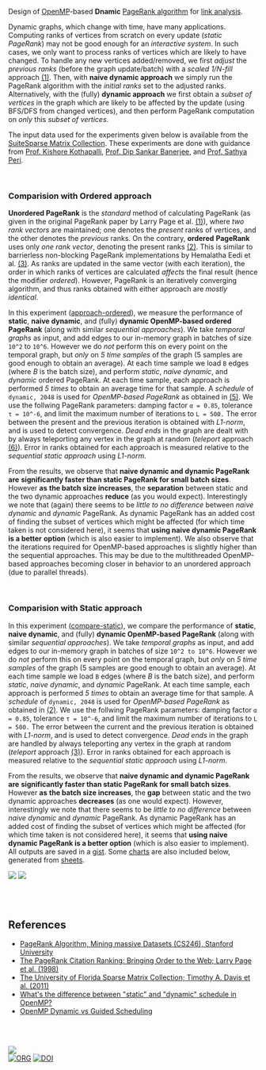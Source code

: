 Design of [OpenMP]-based **Dnamic** [PageRank algorithm] for [link analysis].

Dynamic graphs, which change with time, have many applications. Computing ranks
of vertices from scratch on every update (*static PageRank*) may not be good
enough for an *interactive system*. In such cases, we only want to process ranks
of vertices which are likely to have changed. To handle any new vertices
added/removed, we first *adjust* the *previous ranks* (before the graph
update/batch) with a *scaled 1/N-fill* approach [(1)][adjust-ranks]. Then, with
**naive dynamic approach** we simply run the PageRank algorithm with the
*initial ranks* set to the adjusted ranks. Alternatively, with the (fully)
**dynamic approach** we first obtain a *subset of vertices* in the graph which
are likely to be affected by the update (using BFS/DFS from changed vertices),
and then perform PageRank computation on *only* this *subset of vertices*.

The input data used for the experiments given below is available from the
[SuiteSparse Matrix Collection]. These experiments are done with guidance from
[Prof. Kishore Kothapalli], [Prof. Dip Sankar Banerjee], and [Prof. Sathya Peri].

<br>


### Comparision with Ordered approach

**Unordered PageRank** is the *standard* method of calculating PageRank (as given
in the original PageRank paper by Larry Page et al. [(1)][pagerank-original]),
where *two* *rank vectors* are maintained; one denotes the *present* ranks of
vertices, and the other denotes the *previous* ranks. On the contrary, **ordered**
**PageRank** uses only *one rank vector*, denoting the present ranks [(2)][pagerank].
This is similar to barrierless non-blocking PageRank implementations by
Hemalatha Eedi et al. [(3)][barrierfrees]. As ranks are updated in the same
vector (with each iteration), the order in which ranks of vertices are
calculated *affects* the final result (hence the modifier *ordered*). However,
PageRank is an iteratively converging algorithm, and thus ranks obtained with
either approach are *mostly identical*.

In this experiment ([approach-ordered]), we measure the performance of
**static**, **naive dynamic**, and (fully) **dynamic OpenMP-based ordered**
**PageRank** (along with similar *sequential approaches*). We take *temporal*
*graphs* as input, and add edges to our in-memory graph in batches of size
`10^2` to `10^6`. However we do *not* perform this on every point on the
temporal graph, but *only* on *5 time* *samples* of the graph (5 samples are
good enough to obtain an average). At each time sample we load `B` edges (where
*B* is the batch size), and perform *static*, *naive dynamic*, and *dynamic*
ordered PageRank. At each time sample, each approach is performed *5 times* to
obtain an average time for that sample.  A *schedule* of `dynamic, 2048` is used
for *OpenMP-based PageRank* as obtained in [(5)][adjust-schedule]. We use the
follwing PageRank parameters: damping factor `α = 0.85`, tolerance `τ = 10^-6`,
and limit the maximum number of iterations to `L = 500.` The error between the
present and the previous iteration is obtained with *L1-norm*, and is used to
detect convergence. *Dead ends* in the graph are dealt with by always
teleporting any vertex in the graph at random (*teleport* approach
[(6)][dead-ends]). Error in ranks obtained for each approach is measured
relative to the *sequential static approach* using *L1-norm*.

From the results, we observe that **naive dynamic and dynamic PageRank are**
**significantly faster than static PageRank for small batch sizes**. However
**as** **the batch size increases**, the **separation** between static and the
two dynamic approaches **reduce** (as you would expect). Interestingly we note
that (again) there seems to be *little to no difference* between *naive dynamic*
and *dynamic* PageRank. As dynamic PageRank has an added cost of finding the
subset of vertices which might be affected (for which time taken is not
considered here), it seems that **using naive dynamic PageRank is a better**
**option** (which is also easier to implement). We also observe that the
iterations required for OpenMP-based approaches is slightly higher than the
sequential approaches. This may be due to the multithreaded OpenMP-based
approaches becoming closer in behavior to an unordered approach (due to parallel
threads).

[approach-ordered]: https://github.com/puzzlef/pagerank-openmp-dynamic-tofu/tree/approach-ordered

<br>


### Comparision with Static approach

In this experiment ([compare-static]), we compare the performance of **static**,
**naive dynamic**, and (fully) **dynamic OpenMP-based PageRank** (along with
similar *sequential approaches*). We take *temporal graphs* as input, and add
edges to our in-memory graph in batches of size `10^2 to 10^6`. However we do
*not* perform this on every point on the temporal graph, but *only* on *5 time*
*samples* of the graph (5 samples are good enough to obtain an average). At each
time sample we load `B` edges (where *B* is the batch size), and perform
*static*, *naive dynamic*, and *dynamic* PageRank. At each time sample, each
approach is performed *5* *times* to obtain an average time for that sample.  A
*schedule* of `dynamic, 2048` is used for *OpenMP-based PageRank* as obtained in
[(2)][adjust-schedule]. We use the follwing PageRank parameters: damping factor
`α = 0.85`, tolerance `τ = 10^-6`, and limit the maximum number of iterations to
`L = 500.` The error between the current and the previous iteration is obtained
with *L1-norm*, and is used to detect convergence. *Dead ends* in the graph are
handled by always teleporting any vertex in the graph at random (*teleport*
approach [(3)][dead-ends]). Error in ranks obtained for each approach is
measured relative to the *sequential static approach* using *L1-norm*.

From the results, we observe that **naive dynamic and dynamic PageRank are**
**significantly faster than static PageRank for small batch sizes**. However **as**
**the batch size increases**, the **gap** between static and the two dynamic
approaches **decreases** (as one would expect). However, interestingly we note
that there seems to be *little to no difference* between *naive dynamic* and
*dynamic* PageRank. As dynamic PageRank has an added cost of finding the subset
of vertices which might be affected (for which time taken is not considered
here), it seems that **using naive dynamic PageRank is a better option** (which
is also easier to implement). All outputs are saved in a [gist]. Some [charts]
are also included below, generated from [sheets].

[![](https://i.imgur.com/n7Qvkqt.png)][sheetp]
[![](https://i.imgur.com/wn8Lthe.png)][sheetp]

[compare-static]: https://github.com/puzzlef/pagerank-openmp-dynamic-tofu/tree/compare-static

<br>
<br>


## References

- [PageRank Algorithm, Mining massive Datasets (CS246), Stanford University](https://www.youtube.com/watch?v=ke9g8hB0MEo)
- [The PageRank Citation Ranking: Bringing Order to the Web; Larry Page et al. (1998)](https://citeseerx.ist.psu.edu/viewdoc/summary?doi=10.1.1.38.5427)
- [The University of Florida Sparse Matrix Collection; Timothy A. Davis et al. (2011)](https://doi.org/10.1145/2049662.2049663)
- [What's the difference between "static" and "dynamic" schedule in OpenMP?](https://stackoverflow.com/a/10852852/1413259)
- [OpenMP Dynamic vs Guided Scheduling](https://stackoverflow.com/a/43047074/1413259)

<br>
<br>


[![](https://i.imgur.com/sO7WDHn.jpg)](https://in.pinterest.com/pin/636837203543731147/)<br>
[![ORG](https://img.shields.io/badge/org-puzzlef-green?logo=Org)](https://puzzlef.github.io)
[![DOI](https://zenodo.org/badge/531797868.svg)](https://zenodo.org/badge/latestdoi/531797868)


[pagerank-original]: https://citeseerx.ist.psu.edu/viewdoc/summary?doi=10.1.1.38.5427
[pagerank]: https://github.com/puzzlef/pagerank
[barrierfrees]: https://ieeexplore.ieee.org/document/9407114
[adjust-ranks]: https://gist.github.com/wolfram77/eb7a3b2e44e3c2069e046389b45ead03
[adjust-schedule]: https://github.com/puzzlef/pagerank-openmp
[dead-ends]: https://gist.github.com/wolfram77/94c38b9cfbf0c855e5f42fa24a8602fc
[Prof. Dip Sankar Banerjee]: https://sites.google.com/site/dipsankarban/
[Prof. Kishore Kothapalli]: https://faculty.iiit.ac.in/~kkishore/
[Prof. Sathya Peri]: https://people.iith.ac.in/sathya_p/
[SuiteSparse Matrix Collection]: https://sparse.tamu.edu
[OpenMP]: https://en.wikipedia.org/wiki/OpenMP
[PageRank algorithm]: https://en.wikipedia.org/wiki/PageRank
[link analysis]: https://en.wikipedia.org/wiki/Network_theory#Link_analysis
[gist]: https://gist.github.com/wolfram77/170158f966f6c18757434dfa5ba0663f
[charts]: https://imgur.com/a/4RzD9uD
[sheets]: https://docs.google.com/spreadsheets/d/1R4orGRDO_8cKxNOhz48euJQaJ8KyWQ7moxdvruOBN8Y/edit?usp=sharing
[sheetp]: https://docs.google.com/spreadsheets/d/e/2PACX-1vTNA8K91pvoCNlXwt6m-N9Mo3GUHU-JeFL6CwrcVOktN1zpYgJt5Z1jJMPt3We5m1cxjrQcfVO3Qrl3/pubhtml
